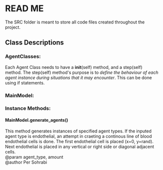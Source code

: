 # READ ME
The SRC folder is meant to store all code files created throughout the project.

## Class Descriptions
### AgentClasses:
Each Agent Class needs to have a __init__(self) method, and a step(self) method. 
The step(self) method's purpose is to *define the behaviour of each agent instance during situations that it may encounter*. This can be done using if statements.

### MainModel:

### Instance Methods:
#### MainModel.generate_agents()
This method generates instances of specified agent types.
If the inputed agent type is endothelial, an attempt in craeting a continous line of blood endothelial cells is done. The first endothelial cell is placed (x=0, y=rand). Next endothelial is placed in any vertical or right side or diagonal adjacent cells.\
@param agent_type, amount\
@author Per Sohrabi

